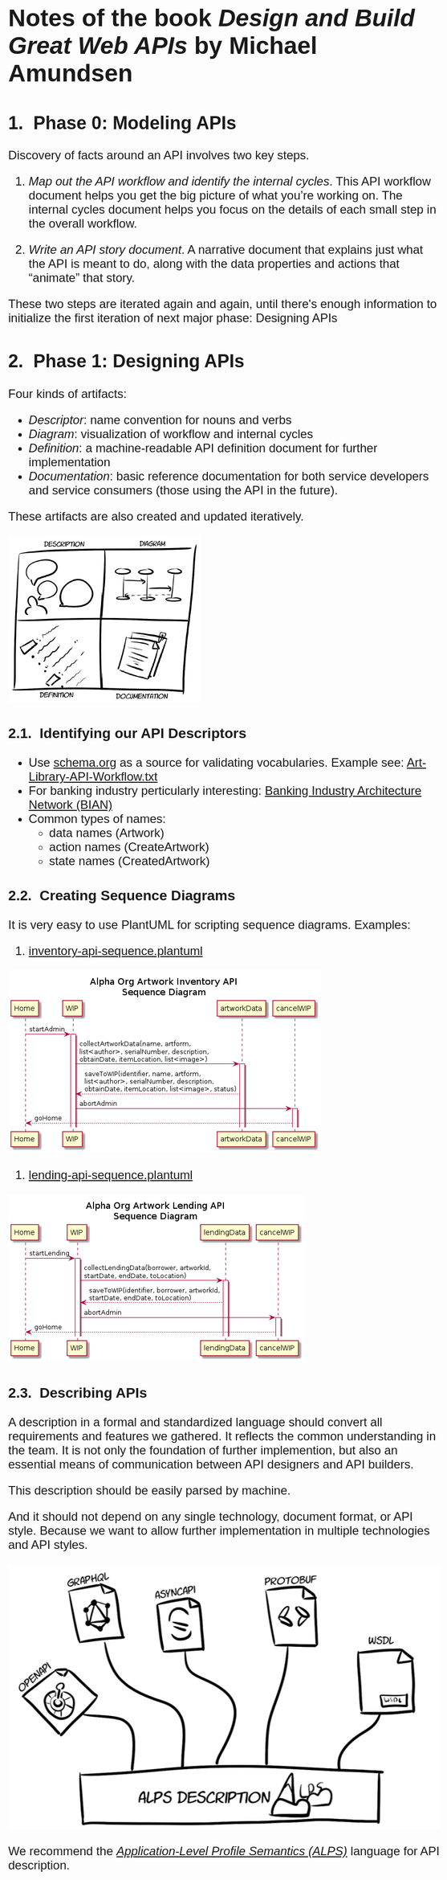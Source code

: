# Notes of the book *Design and Build Great Web APIs* by Michael Amundsen

## Phase 0: Modeling APIs

Discovery of facts around an API involves two key steps.

1. *Map out the API workflow and identify the internal cycles*. This API workflow document helps you get the big picture of what you’re working on. The internal cycles document helps you focus on the details of each small step in the overall workflow.

2. *Write an API story document*. A narrative document that explains just what the API is meant to do, along with the data properties and actions that “animate” that story.

These two steps are iterated again and again, until there's enough information to initialize the first iteration of next major phase: Designing APIs

## Phase 1: Designing APIs

Four kinds of artifacts:

* *Descriptor*: name convention for nouns and verbs
* *Diagram*: visualization of workflow and internal cycles
* *Definition*: a machine-readable API definition document for further implementation
* *Documentation*: basic reference documentation for both service developers and service consumers (those using the API in the future).

These artifacts are also created and updated iteratively.

![API Design Artifacts](./images/api-design-artifacts.png "API Design Artifacts")

### Identifying our API Descriptors

* Use [schema.org](https://schema.org/) as a source for validating vocabularies. Example see: [Art-Library-API-Workflow.txt](./assets/Art-Library-API-Workflow.txt)
* For banking industry perticularly interesting: [Banking Industry Architecture Network (BIAN)](https://bian.org/)
* Common types of names:
  + data names (Artwork)
  + action names (CreateArtwork)
  + state names (CreatedArtwork)

### Creating Sequence Diagrams

It is very easy to use PlantUML for scripting sequence diagrams. Examples:

1. [inventory-api-sequence.plantuml](./diagrams/inventory-api-sequence.plantuml)

![Alpha Org Artwork Inventory API Sequence Diagram](./diagrams/Inventory-APISequence.png)

1. [lending-api-sequence.plantuml](./diagrams/lending-api-sequence.plantuml)

![Alpha Org Artwork Lending API Sequence Diagram](./diagrams/Lending-Sequence.png)


### Describing APIs

A description in a formal and standardized language should convert all requirements and features we gathered. It reflects the common understanding in the team. It is not only the foundation of further implemention, but also an essential means of communication between API designers and API builders.

This description should be easily parsed by machine.

And it should not depend on any single technology, document format, or API style. Because we want to allow
further implementation in multiple technologies and API styles. 

![API Description Formats](./images/alps-other-formats.png)

We recommend the [*Application-Level Profile Semantics (ALPS)*](http://alps.io/) language for API description. 


<style type="text/css">
  body {
    margin: auto;
    max-width: 44em;
    font-family: Calibri, sans-serif;
    font-size: 18pt;
  }

  /* automatic heading numbering */
  h1 { counter-reset: h2counter; }
  h2 { counter-reset: h3counter; }
  h3 { counter-reset: h4counter; }
  h4 { counter-reset: h5counter; }
  h5 { counter-reset: h6counter; }
  h6 { }
  h2:before {
    counter-increment: h2counter;
    content: counter(h2counter) ".\0000a0\0000a0";
  }
  h3:before {
    counter-increment: h3counter;
    content: counter(h2counter) "."
             counter(h3counter) ".\0000a0\0000a0";
  }
  h4:before {
    counter-increment: h4counter;
    content: counter(h2counter) "."
             counter(h3counter) "."
             counter(h4counter) ".\0000a0\0000a0";
  }
  h5:before {
    counter-increment: h5counter;
    content: counter(h2counter) "."
             counter(h3counter) "."
             counter(h4counter) "."
             counter(h5counter) ".\0000a0\0000a0";
  }
  h6:before {
    counter-increment: h6counter;
    content: counter(h2counter) "."
             counter(h3counter) "."
             counter(h4counter) "."
             counter(h5counter) "."
             counter(h6counter) ".\0000a0\0000a0";
  }
</style>